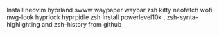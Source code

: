 Install neovim hyprland swww waypaper waybar zsh kitty neofetch wofi nwg-look hyprlock hyprpidle zsh
Install powerlevel10k , zsh-synta-highlighting and zsh-history from github
